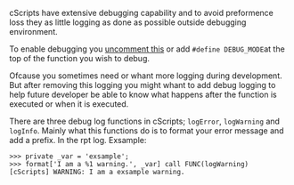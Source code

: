 cScripts have extensive debugging capability and to avoid preformence loss they as little logging as done as possible outside debugging environment.

To enable debugging you [uncomment this](https://github.com/7Cav/cScripts/blob/master/cScripts/script_component.hpp#L7) or add `#define DEBUG_MODE`at the top of the function you wish to debug.

Ofcause you sometimes need or whant more logging during development. But after removing this logging you might whant to add debug logging to help future developer be able to know what happens after the function is executed or when it is executed.

There are three debug log functions in cScripts; `logError`, `logWarning` and `logInfo`. Mainly what this functions do is to format your error message and add a prefix. In the rpt log. Exsample:
```
>>> private _var = 'exsample';
>>> format['I am a %1 warning.', _var] call FUNC(logWarning)
[cScripts] WARNING: I am a exsample warning.
```